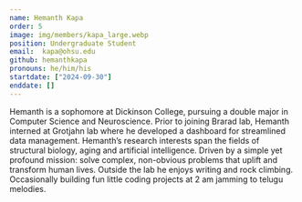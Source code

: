 ```yaml
---
name: Hemanth Kapa
order: 5
image: img/members/kapa_large.webp
position: Undergraduate Student
email:  kapa@ohsu.edu
github: hemanthkapa
pronouns: he/him/his
startdate: ["2024-09-30"]
enddate: []
---
```

Hemanth is a sophomore at Dickinson College, pursuing a double major in Computer Science and Neuroscience. Prior to joining Brarad lab, Hemanth  interned at Grotjahn lab where he developed a dashboard for streamlined data management. Hemanth’s research interests span the fields of structural biology, aging and artificial intelligence. Driven by a simple yet profound mission: solve complex, non-obvious problems that uplift and transform human lives. Outside the lab he enjoys writing and rock climbing. Occasionally building fun little coding projects at 2 am jamming to telugu melodies.